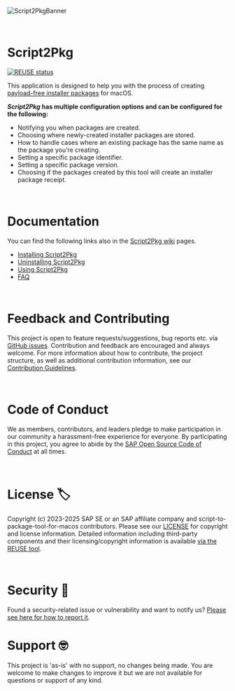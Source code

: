 ![Script2PkgBanner](https://github.com/SAP/script-to-package-tool-for-macos/blob/main/readme_images/macOS_script2Pkg_Banner_GitHub.png)

<br/>

# Script2Pkg 

[![REUSE status](https://api.reuse.software/badge/github.com/SAP/script-to-package-tool-for-macos)](https://api.reuse.software/info/github.com/SAP/script-to-package-tool-for-macos)
 
This application is designed to help you with the process of creating [payload-free installer packages](https://github.com/SAP/script-to-package-tool-for-macos/wiki/Glossary#payload-free-installer-package) for macOS. 

**_Script2Pkg_ has multiple configuration options and can be configured for the following:**

* Notifying you when packages are created.
* Choosing where newly-created installer packages are stored.
* How to handle cases where an existing package has the same name as the package you’re creating.
* Setting a specific package identifier.
* Setting a specific package version.
* Choosing if the packages created by this tool will create an installer package receipt.

<br/>

# Documentation 

You can find the following links also in the [Script2Pkg wiki](https://github.com/SAP/script-to-package-tool-for-macos/wiki) pages.

* [Installing Script2Pkg](https://github.com/SAP/script-to-package-tool-for-macos/wiki/Installation)
* [Uninstalling Script2Pkg](https://github.com/SAP/script-to-package-tool-for-macos/wiki/Uninstallation)
* [Using Script2Pkg](https://github.com/SAP/script-to-package-tool-for-macos/wiki/Using-Script2Pkg)
* [FAQ](https://github.com/SAP/script-to-package-tool-for-macos/wiki/Frequently-Asked-Questions)

<br/>

# Feedback and Contributing

This project is open to feature requests/suggestions, bug reports etc. via [GitHub issues](https://github.com/SAP/script-to-package-tool-for-macos/issues). Contribution and feedback are encouraged and always welcome. For more information about how to contribute, the project structure, as well as additional contribution information, see our [Contribution Guidelines](CONTRIBUTING.md).

<br/>

# Code of Conduct

We as members, contributors, and leaders pledge to make participation in our community a harassment-free experience for everyone. By participating in this project, you agree to abide by the [SAP Open Source Code of Conduct](https://github.com/SAP/.github/blob/main/CODE_OF_CONDUCT.md) at all times.

<br/>

# License 🏷️

Copyright (c) 2023-2025 SAP SE or an SAP affiliate company and script-to-package-tool-for-macos
 contributors. Please see our [LICENSE](LICENSE) for copyright and license information. Detailed information including third-party components and their licensing/copyright information is available [via the REUSE tool](https://api.reuse.software/info/github.com/SAP/script-to-package-tool-for-macos).

<br/>

# Security 👮
Found a security-related issue or vulnerability and want to notify us? [Please see here for how to report it](https://github.com/SAP/script-to-package-tool-for-macos/security/policy).

# Support 🤓

This project is 'as-is' with no support, no changes being made. You are welcome to make changes to improve it but we are not available for questions or support of any kind.
